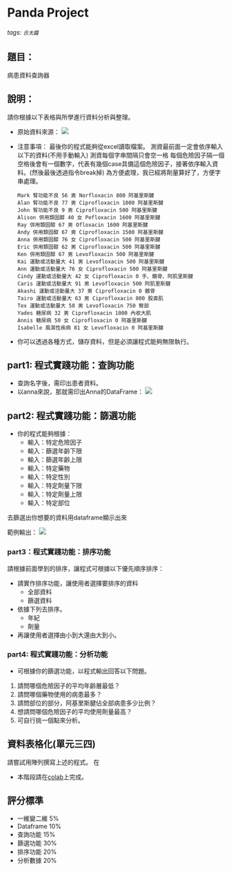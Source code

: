 # Panda Project
###### tags: `合太醬`

## 題目：
病患資料查詢器


## 說明：
請你根據以下表格與所學進行資料分析與整理。
* 原始資料來源： 
![](https://i.imgur.com/s7Hekzv.jpg)

* 注意事項：
最後你的程式能夠從excel讀取檔案。
測資最前面一定會依序輸入以下的資料(不用手動輸入)
測資每個字串間隔只會空一格
每個危險因子隔一個空格後會有一個數字，代表有幾個case具備這個危險因子，接著依序輸入資料。(然後最後透過指令break掉)
為方便處理，我已經將劑量算好了，方便字串處理。
    ```
    Mark 腎功能不良 56 男 Norfloxacin 800 阿基里斯腱
    Alan 腎功能不良 77 男 Ciprofloxacin 1000 阿基里斯腱
    John 腎功能不良 9 男 Ciprofloxacin 500 阿基里斯腱
    Alison 併用類固醇 40 女 Pefloxacin 1600 阿基里斯腱
    Ray 併用類固醇 67 男 Ofloxacin 1600 阿基里斯腱 
    Andy 併用類固醇 67 男 Ciprofloxacin 1500 阿基里斯腱
    Anna 併用類固醇 76 女 Ciprofloxacin 500 阿基里斯腱
    Eric 併用類固醇 62 男 Ciprofloxacin 500 阿基里斯腱
    Ken 併用類固醇 67 男 Levofloxacin 500 阿基里斯腱
    Kai 運動或活動量大 41 男 Levofloxacin 500 阿基里斯腱
    Ann 運動或活動量大 76 女 Ciprofloxacin 500 阿基里斯腱
    Cindy 運動或活動量大 42 女 Ciprofloxacin 0 手、髕骨、阿肌里斯腱
    Caris 運動或活動量大 91 男 Levofloxacin 500 阿肌里斯腱
    Akashi 運動或活動量大 37 男 Ciprofloxacin 0 髕骨
    Tairo 運動或活動量大 63 男 Ciprofloxacin 800 股直肌
    Tex 運動或活動量大 58 男 Levofloxacin 750 臀部
    Yades 糖尿病 32 男 Ciprofloxacin 1000 內收大肌
    Annis 糖尿病 50 女 Ciprofloxacin 0 阿基里斯腱
    Isabelle 風濕性疾病 81 女 Levofloxacin 0 阿基里斯腱
    ```
* 你可以透過各種方式，儲存資料，但是必須讓程式能夠無限執行。
## part1: 程式實踐功能：查詢功能
* 查詢名字後，需印出患者資料。
* 以anna來說，那就需印出Anna的DataFrame：
![](https://hackmd.io/_uploads/B13medmE3.png)


## part2: 程式實踐功能：篩選功能
* 你的程式能夠根據：
  * 輸入：特定危險因子
  * 輸入：篩選年齡下限
  * 輸入：篩選年齡上限
  * 輸入：特定藥物
  * 輸入：特定性別
  * 輸入：特定劑量下限
  * 輸入：特定劑量上限
  * 輸入：特定部位

去篩選出你想要的資料用dataframe顯示出來

範例輸出：
    ![](https://hackmd.io/_uploads/ryUsxYXNn.png)


### part3：程式實踐功能：排序功能
請根據前面學到的排序，讓程式可根據以下優先順序排序：
* 請實作排序功能，讓使用者選擇要排序的資料
  *   全部資料
  *   篩選資料
* 依據下列去排序。
  *   年紀
  *   劑量
* 再讓使用者選擇由小到大還由大到小。
### part4: 程式實踐功能：分析功能        
* 可根據你的篩選功能，以程式輸出回答以下問題。
1. 請問哪個危險因子的平均年齡層最低？
2. 請問哪個藥物使用的病患最多？
3. 請問部位的部分，阿基里斯腱佔全部病患多少比例？
4. 想請問哪個危險因子的平均使用劑量最高？
5. 可自行挑一個點來分析。

<!-- 程式一開始你可以在input() 的()裡面提示使用者應該輸入哪些指令
比如：
```python=
while True:
    try:
        command = input("請輸入指令,(1)查詢(2)篩選(3)分析(4)結束程式")
        if command=='1':
            name = input("請輸入名字:")
            #to do ....
        .....

    except:
        break
``` -->




## 資料表格化(單元三四)
請嘗試用陣列撰寫上述的程式。
在
* 本階段請在[colab](https://colab.research.google.com/drive/1_TzpIhH7B70NHuQPkITB-eG8luocM6A6?usp=sharing)上完成。

## 評分標準

* 一維變二維 5%
* Dataframe 10%
* 查詢功能 15%
* 篩選功能 30%
* 排序功能 20%
* 分析數據 20%

<!-- ## 函式化(單元五)
同樣也是將以前的那些功能都改成函式來寫。
把所有功能結合在一起。
程式要求：
需有功能選擇，並設計一個指令是退出程式。
本階段請在[colab](https://colab.research.google.com/drive/1rqDxHuhhcJzVT74N4iC2vw8MljLnPYgX?usp=sharing)完成。
舉例來說你可以寫成：
```python=
# 一維陣列轉換成二維陣列
def to_list():
    #todo
# 二維陣列轉換成字典  
def list_to_dict():
    #todo
# 查詢病患資料
def query():
    #todo
# 篩選資料，根據篩選篩出資料
def select():
    # todo
# 排序資料，並印出資料
def sort_():
    # todo

# 以下是回答問題的函式。
def problem1():
    # todo

def problem2():
    # todo
    
def problem3():
    # todo

def problem4():
    # todo
    
# 以下是主函式
while True:
    choice=input()
    if choice=='???':
        problem1()
        problem2()
        problem3()
        problem4()
    elif choice == '???':
        # todo
    #todo

```

## 例外處理(單元六)
要能解決邊界測資與例外狀況。
避免非法指令輸入。

[colab](https://colab.research.google.com/drive/1GaVF1EKzJyHdELKZPa2sw0Tg9-iKkJLN?usp=sharing) -->
    
<!-- ## txt檔案化(單元七)

本階段請在vscode上處理。
請將單元五你做完的字典函式化的程式拿來這裡使用
並加兩個函式功能。
原本給你的line是一維陣列，現在請你改成用檔案處理的方式，把資料從txt的內容read進python檔並轉換成一維陣列。
接著要請你若資料有更動的話，需寫入並更新。

```python=
def insert_():
    # 這個函式是用來新增資料的。
    # 要使用def write_file將新的lists寫進txt裡
def open_flie():
    # 請使用這個函式來開啟檔案。
    # 並把文字轉換成一維陣列，並回傳。
def write_file():
    # 請使用這個函式來寫入檔案。
lines=open_file()
``` -->

<!-- ## csv/excel檔案化(單元八)
本階段請在vscode上處理。
請將單元五你做完的字典函式化的程式拿來這裡使用
並加兩個函式功能。
原本給你的line是一維陣列，現在請你改成用檔案處理的方式，把資料從csv/excel的內容read進python檔並轉換成一維陣列。
若資料有更新，需要連csv/excel也一起更新。

然後篩選過後的資料表也要印出。

需在前面一開始先問說要讀取txt還是csv/excel？
```python=
while True:
    c0=""
    while (c0=='1' or c0=='2') == False:
        # to do 
        c0 = input('read from (1) csv/(2)txt：')
    #todo
```

以下是函式
```python=
def read_csv():
    with open('myfile.csv', newline='',encoding='UTF-8-Sig') as csvfile:
        rows = csv.reader(csvfile)
        return list(rows)
        
def to_csv(lines):
    print(lines)
    with open('myfile.csv', 'w', newline='',encoding='UTF-8-Sig') as file:
        mywriter = csv.writer(file, delimiter=',')
        mywriter.writerows(lines)
```

## 模組化(單元五)
請你創立一些py檔，分別將def 移過去
* main_.py
    * 原本的while True迴圈
* table_.py
    * def to_list
    * def list_to_dict
    * def store_kind
* use_txt.py
    * def write_file
    * def open_file
* use_csv.py
    * def wrtie_csv
    * def read_csv
* insert_.py
    * def insert
* select_.py
    * def select
* query_.py
    * def query
* sort_.py
    * def sort_
* analysis_.py
    * def problem1
    * def problem2
    * def problem3
    * def problem4 -->

